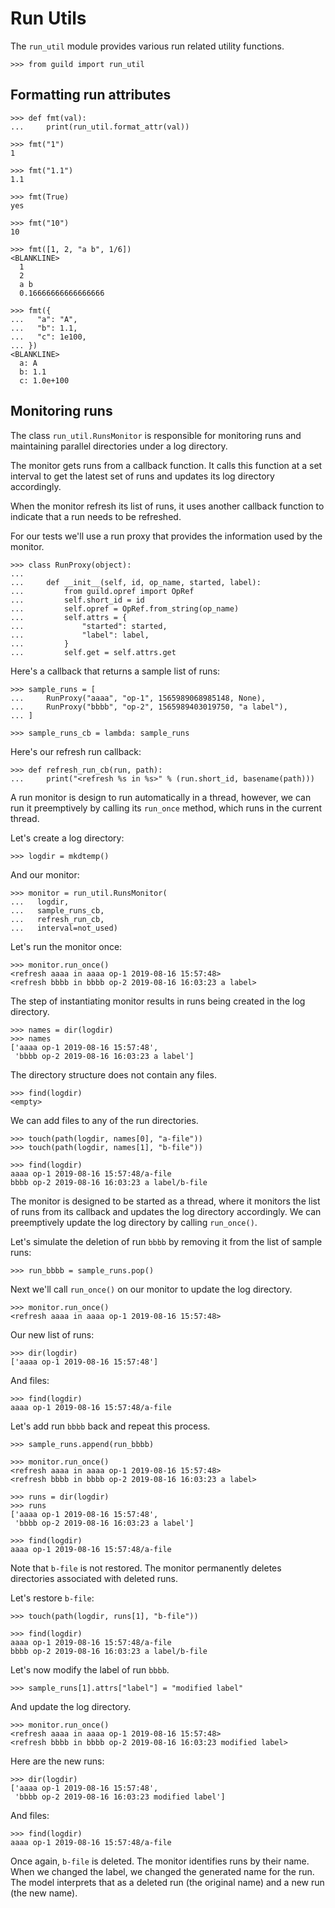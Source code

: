 # Run Utils

The `run_util` module provides various run related utility functions.

    >>> from guild import run_util

## Formatting run attributes

    >>> def fmt(val):
    ...     print(run_util.format_attr(val))

    >>> fmt("1")
    1

    >>> fmt("1.1")
    1.1

    >>> fmt(True)
    yes

    >>> fmt("10")
    10

    >>> fmt([1, 2, "a b", 1/6])
    <BLANKLINE>
      1
      2
      a b
      0.16666666666666666

    >>> fmt({
    ...   "a": "A",
    ...   "b": 1.1,
    ...   "c": 1e100,
    ... })
    <BLANKLINE>
      a: A
      b: 1.1
      c: 1.0e+100

## Monitoring runs

The class `run_util.RunsMonitor` is responsible for monitoring runs
and maintaining parallel directories under a log directory.

The monitor gets runs from a callback function. It calls this function
at a set interval to get the latest set of runs and updates its log
directory accordingly.

When the monitor refresh its list of runs, it uses another callback
function to indicate that a run needs to be refreshed.

For our tests we'll use a run proxy that provides the information used
by the monitor.

    >>> class RunProxy(object):
    ...
    ...     def __init__(self, id, op_name, started, label):
    ...         from guild.opref import OpRef
    ...         self.short_id = id
    ...         self.opref = OpRef.from_string(op_name)
    ...         self.attrs = {
    ...             "started": started,
    ...             "label": label,
    ...         }
    ...         self.get = self.attrs.get

Here's a callback that returns a sample list of runs:

    >>> sample_runs = [
    ...     RunProxy("aaaa", "op-1", 1565989068985148, None),
    ...     RunProxy("bbbb", "op-2", 1565989403019750, "a label"),
    ... ]

    >>> sample_runs_cb = lambda: sample_runs

Here's our refresh run callback:

    >>> def refresh_run_cb(run, path):
    ...     print("<refresh %s in %s>" % (run.short_id, basename(path)))

A run monitor is design to run automatically in a thread, however, we
can run it preemptively by calling its `run_once` method, which runs
in the current thread.

Let's create a log directory:

    >>> logdir = mkdtemp()

And our monitor:

    >>> monitor = run_util.RunsMonitor(
    ...   logdir,
    ...   sample_runs_cb,
    ...   refresh_run_cb,
    ...   interval=not_used)

Let's run the monitor once:

    >>> monitor.run_once()
    <refresh aaaa in aaaa op-1 2019-08-16 15:57:48>
    <refresh bbbb in bbbb op-2 2019-08-16 16:03:23 a label>

The step of instantiating monitor results in runs being created in the
log directory.

    >>> names = dir(logdir)
    >>> names
    ['aaaa op-1 2019-08-16 15:57:48',
     'bbbb op-2 2019-08-16 16:03:23 a label']

The directory structure does not contain any files.

    >>> find(logdir)
    <empty>

We can add files to any of the run directories.

    >>> touch(path(logdir, names[0], "a-file"))
    >>> touch(path(logdir, names[1], "b-file"))

    >>> find(logdir)
    aaaa op-1 2019-08-16 15:57:48/a-file
    bbbb op-2 2019-08-16 16:03:23 a label/b-file

The monitor is designed to be started as a thread, where it monitors
the list of runs from its callback and updates the log directory
accordingly. We can preemptively update the log directory by calling
`run_once()`.

Let's simulate the deletion of run `bbbb` by removing it from the list
of sample runs:

    >>> run_bbbb = sample_runs.pop()

Next we'll call `run_once()` on our monitor to update the log
directory.

    >>> monitor.run_once()
    <refresh aaaa in aaaa op-1 2019-08-16 15:57:48>

Our new list of runs:

    >>> dir(logdir)
    ['aaaa op-1 2019-08-16 15:57:48']

And files:

    >>> find(logdir)
    aaaa op-1 2019-08-16 15:57:48/a-file

Let's add run `bbbb` back and repeat this process.

    >>> sample_runs.append(run_bbbb)

    >>> monitor.run_once()
    <refresh aaaa in aaaa op-1 2019-08-16 15:57:48>
    <refresh bbbb in bbbb op-2 2019-08-16 16:03:23 a label>

    >>> runs = dir(logdir)
    >>> runs
    ['aaaa op-1 2019-08-16 15:57:48',
     'bbbb op-2 2019-08-16 16:03:23 a label']

    >>> find(logdir)
    aaaa op-1 2019-08-16 15:57:48/a-file

Note that `b-file` is not restored. The monitor permanently deletes
directories associated with deleted runs.

Let's restore `b-file`:

    >>> touch(path(logdir, runs[1], "b-file"))

    >>> find(logdir)
    aaaa op-1 2019-08-16 15:57:48/a-file
    bbbb op-2 2019-08-16 16:03:23 a label/b-file

Let's now modify the label of run `bbbb`.

    >>> sample_runs[1].attrs["label"] = "modified label"

And update the log directory.

    >>> monitor.run_once()
    <refresh aaaa in aaaa op-1 2019-08-16 15:57:48>
    <refresh bbbb in bbbb op-2 2019-08-16 16:03:23 modified label>

Here are the new runs:

    >>> dir(logdir)
    ['aaaa op-1 2019-08-16 15:57:48',
     'bbbb op-2 2019-08-16 16:03:23 modified label']

And files:

    >>> find(logdir)
    aaaa op-1 2019-08-16 15:57:48/a-file

Once again, `b-file` is deleted. The monitor identifies runs by their
name. When we changed the label, we changed the generated name for the
run. The model interprets that as a deleted run (the original name)
and a new run (the new name).
